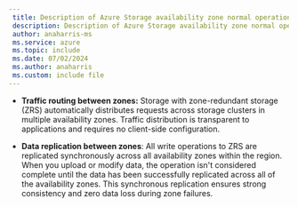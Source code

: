 ```yaml
---
 title: Description of Azure Storage availability zone normal operations experience
 description: Description of Azure Storage availability zone normal operations experience
 author: anaharris-ms
 ms.service: azure
 ms.topic: include
 ms.date: 07/02/2024
 ms.author: anaharris
 ms.custom: include file
---
```


- **Traffic routing between zones:** Storage with zone-redundant storage (ZRS) automatically distributes requests across storage clusters in multiple availability zones. Traffic distribution is transparent to applications and requires no client-side configuration.

- **Data replication between zones**: All write operations to ZRS are replicated synchronously across all availability zones within the region. When you upload or modify data, the operation isn't considered complete until the data has been successfully replicated across all of the availability zones. This synchronous replication ensures strong consistency and zero data loss during zone failures.
